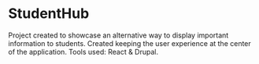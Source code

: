 # StudentHub
Project created to showcase an alternative way to display important information to students. Created keeping the user experience at the center of the application. Tools used: React &amp; Drupal. 
